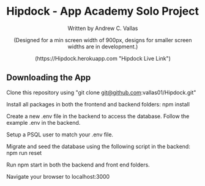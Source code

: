 # Hipdock - App Academy Solo Project


<p align="center">
Written by Andrew C. Vallas
</p>

<p align="center">
(Designed for a min screen width of 900px, designs for smaller screen widths are in development.)
</p>

<p align="center">
(https://Hipdock.herokuapp.com "Hipdock Live Link")
</p>


## Downloading the App
Clone this repository using "git clone git@github.com:vallas01/Hipdock.git"

Install all packages in both the frontend and backend folders:  npm install

Create a new .env file in the backend to access the database. Follow the example .env in the backend.

Setup a PSQL user to match your .env file.

Migrate and seed the database using the following script in the backend:  npm run reset

Run npm start in both the backend and front end folders.

Navigate your browser to localhost:3000
